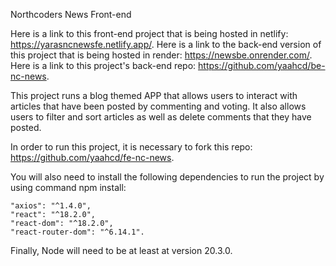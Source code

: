 Northcoders News Front-end

Here is a link to this front-end project that is being hosted in netlify: https://yarasncnewsfe.netlify.app/.
Here is a link to the back-end version of this project that is being hosted in render: https://newsbe.onrender.com/.
Here is a link to this project's back-end repo: https://github.com/yaahcd/be-nc-news.

This project runs a blog themed APP that allows users to interact with articles that have been posted by commenting and voting. It also allows users to filter and sort articles as well as delete comments that they have posted.

In order to run this project, it is necessary to fork this repo: https://github.com/yaahcd/fe-nc-news.

You will also need to install the following dependencies to run the project by using command npm install: 

    "axios": "^1.4.0",
    "react": "^18.2.0",
    "react-dom": "^18.2.0",
    "react-router-dom": "^6.14.1".

Finally, Node will need to be at least at version 20.3.0.